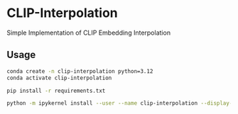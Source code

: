 # CLIP-Interpolation
Simple Implementation of CLIP Embedding Interpolation

## Usage

```bash
conda create -n clip-interpolation python=3.12
conda activate clip-interpolation

pip install -r requirements.txt

python -m ipykernel install --user --name clip-interpolation --display-name "Python (clip-interpolation)"
```

